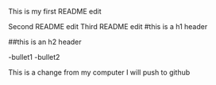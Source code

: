 This is my first README edit

Second README edit
Third  README edit
#this is a h1 header

##this is an h2 header

-bullet1
-bullet2

This is a change from my computer I will push to github 
